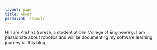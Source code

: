```yaml
---
layout: page
title: About
permalink: /about/
---
```


Hi I am Krishna Suresh, a student at Olin College of Engineering. I am passionate about robotics and will be documenting my software learning journey on this blog.

